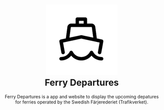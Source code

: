 <h1 align="center">
  <img src="https://raw.githubusercontent.com/FerryDepartures/FerryDepartures_docs/master/logo/icon.svg" width="224px"/><br/>
  Ferry Departures
</h1>
<p align="center">Ferry Departures is a app and website to display the upcoming depatures for ferries operated by the Swedish Färjerederiet (Trafikverket).</p>
